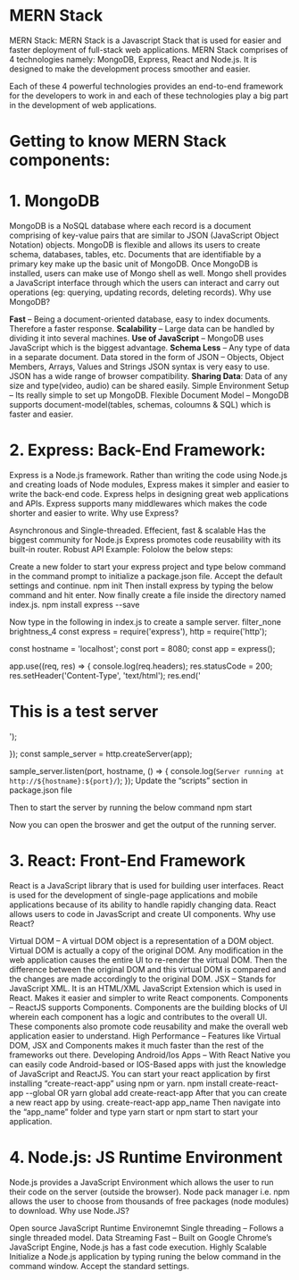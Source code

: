 # MERN Stack
MERN Stack: MERN Stack is a Javascript Stack that is used for easier and faster deployment of full-stack web applications. MERN Stack comprises of 4 technologies namely: MongoDB, Express, React and Node.js. It is designed to make the development process smoother and easier.

Each of these 4 powerful technologies provides an end-to-end framework for the developers to work in and each of these technologies play a big part in the development of web applications.

# Getting to know MERN Stack components:

# 1. MongoDB
MongoDB is a NoSQL database where each record is a document comprising of key-value pairs that are similar to JSON (JavaScript Object Notation) objects. MongoDB is flexible and allows its users to create schema, databases, tables, etc. Documents that are identifiable by a primary key make up the basic unit of MongoDB. Once MongoDB is installed, users can make use of Mongo shell as well. Mongo shell provides a JavaScript interface through which the users can interact and carry out operations (eg: querying, updating records, deleting records).
Why use MongoDB?

**Fast** – Being a document-oriented database, easy to index documents. Therefore a faster response.
**Scalability** – Large data can be handled by dividing it into several machines.
**Use of JavaScript** – MongoDB uses JavaScript which is the biggest advantage.
**Schema Less** – Any type of data in a separate document.
Data stored in the form of JSON –
Objects, Object Members, Arrays, Values and Strings
JSON syntax is very easy to use.
JSON has a wide range of browser compatibility.
**Sharing Data**: Data of any size and type(video, audio) can be shared easily.
Simple Environment Setup – Its really simple to set up MongoDB.
Flexible Document Model – MongoDB supports document-model(tables, schemas, coloumns & SQL) which is faster and easier.

# 2. Express: Back-End Framework:
Express is a Node.js framework. Rather than writing the code using Node.js and creating loads of Node modules, Express makes it simpler and easier to write the back-end code. Express helps in designing great web applications and APIs. Express supports many middlewares which makes the code shorter and easier to write.
Why use Express?

Asynchronous and Single-threaded.
Effecient, fast & scalable
Has the biggest community for Node.js
Express promotes code reusability with its built-in router.
Robust API
Example: Fololow the below steps:

Create a new folder to start your express project and type below command in the command prompt to initialize a package.json file. Accept the default settings and continue.
npm init
Then install express by typing the below command and hit enter. Now finally create a file inside the directory named index.js.
npm install express --save


Now type in the following in index.js to create a sample server.
filter_none
brightness_4
const express = require('express'), 
http = require('http'); 
  
const hostname = 'localhost'; 
const port = 8080; 
const app = express(); 
  
app.use((req, res) => { 
  console.log(req.headers); 
  res.statusCode = 200; 
  res.setHeader('Content-Type', 'text/html'); 
  res.end('<html><body><h1>This is a test server</h1></body></html>'); 
  
}); 
const sample_server = http.createServer(app); 
  
sample_server.listen(port, hostname, () => { 
  console.log(`Server running at http://${hostname}:${port}/`); 
}); 
Update the “scripts” section in package.json file

Then to start the server by running the below command
npm start


Now you can open the broswer and get the output of the running server.

# 3. React: Front-End Framework
React is a JavaScript library that is used for building user interfaces. React is used for the development of single-page applications and mobile applications because of its ability to handle rapidly changing data. React allows users to code in JavasScript and create UI components.
Why use React?

Virtual DOM – A virtual DOM object is a representation of a DOM object. Virtual DOM is actually a copy of the original DOM. Any modification in the web application causes the entire UI to re-render the virtual DOM. Then the difference between the original DOM and this virtual DOM is compared and the changes are made accordingly to the original DOM.
JSX – Stands for JavaScript XML. It is an HTML/XML JavaScript Extension which is used in React. Makes it easier and simpler to write React components.
Components – ReactJS supports Components. Components are the building blocks of UI wherein each component has a logic and contributes to the overall UI. These components also promote code reusability and make the overall web application easier to understand.
High Performance – Features like Virtual DOM, JSX and Components makes it much faster than the rest of the frameworks out there.
Developing Android/Ios Apps – With React Native you can easily code Android-based or IOS-Based apps with just the knowledge of JavaScript and ReactJS.
You can start your react application by first installing “create-react-app” using npm or yarn.
npm install create-react-app --global
OR
yarn global add create-react-app
After that you can create a new react app by using.
create-react-app app_name
Then navigate into the “app_name” folder and type yarn start or npm start to start your application.


# 4. Node.js: JS Runtime Environment
Node.js provides a JavaScript Environment which allows the user to run their code on the server (outside the browser). Node pack manager i.e. npm allows the user to choose from thousands of free packages (node modules) to download.
Why use Node.JS?

Open source JavaScript Runtime Environemnt
Single threading – Follows a single threaded model.
Data Streaming
Fast – Built on Google Chrome’s JavaScript Engine, Node.js has a fast code execution.
Highly Scalable
Initialize a Node.js application by typing runing the below command in the command window. Accept the standard settings.